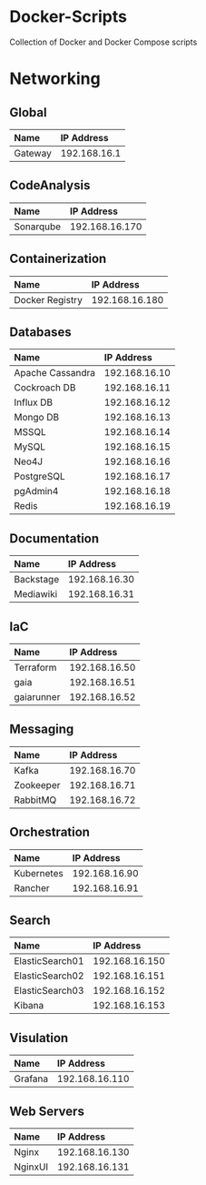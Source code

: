 # Docker-Scripts
Collection of Docker and Docker Compose scripts

# Networking
## Global
|Name|IP Address|
|:----------|:----------|
|Gateway    | 192.168.16.1|

## CodeAnalysis
|Name|IP Address|
|:----------|:----------|
|Sonarqube| 192.168.16.170|

## Containerization
|Name|IP Address|
|:----------|:----------|
|Docker Registry| 192.168.16.180|

## Databases
|Name|IP Address|
|:----------|:----------|
|Apache Cassandra| 192.168.16.10|
|Cockroach DB| 192.168.16.11|
|Influx DB| 192.168.16.12|
|Mongo DB| 192.168.16.13|
|MSSQL| 192.168.16.14|
|MySQL| 192.168.16.15|
|Neo4J| 192.168.16.16|
|PostgreSQL| 192.168.16.17|
|pgAdmin4| 192.168.16.18|
|Redis| 192.168.16.19|

## Documentation
|Name|IP Address|
|:----------|:----------|
|Backstage| 192.168.16.30|
|Mediawiki| 192.168.16.31|

## IaC
|Name|IP Address|
|:----------|:----------|
|Terraform| 192.168.16.50|
|gaia| 192.168.16.51|
|gaiarunner| 192.168.16.52|

## Messaging
|Name|IP Address|
|:----------|:----------|
|Kafka| 192.168.16.70|
|Zookeeper| 192.168.16.71|
|RabbitMQ| 192.168.16.72|

## Orchestration
|Name|IP Address|
|:----------|:----------|
|Kubernetes| 192.168.16.90|
|Rancher| 192.168.16.91|

## Search
|Name|IP Address|
|:----------|:----------|
|ElasticSearch01| 192.168.16.150|
|ElasticSearch02| 192.168.16.151|
|ElasticSearch03| 192.168.16.152|
|Kibana| 192.168.16.153|

## Visulation
|Name|IP Address|
|:----------|:----------|
|Grafana| 192.168.16.110|

## Web Servers
|Name|IP Address|
|:----------|:----------|
|Nginx| 192.168.16.130|
|NginxUI| 192.168.16.131|
